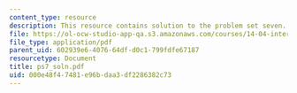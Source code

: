 ```yaml
---
content_type: resource
description: This resource contains solution to the problem set seven.
file: https://ol-ocw-studio-app-qa.s3.amazonaws.com/courses/14-04-intermediate-microeconomic-theory-fall-2006/000e48f47481e96bdaa3df2286382c73_ps7_soln.pdf
file_type: application/pdf
parent_uid: 602939e6-4076-64df-d0c1-799fdfe67187
resourcetype: Document
title: ps7_soln.pdf
uid: 000e48f4-7481-e96b-daa3-df2286382c73
---
```

